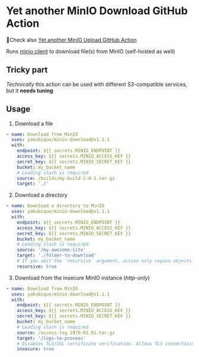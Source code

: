 # Yet another MinIO Download GitHub Action

🥳Check also [Yet another MinIO Upload GitHub Action](https://github.com/yakubique/minio-upload)

Runs [minio client](https://min.io/docs/minio/linux/reference/minio-mc.html) to download file(s) from MinIO (self-hosted as well)

## Tricky part
_Technically_ this action can be used with different S3-compatible services, but it **needs tuning**


## Usage

1. Download a file
```yaml
- name: Download from MinIO
  uses: yakubique/minio-download@v1.1.1
  with:
    endpoint: ${{ secrets.MINIO_ENDPOINT }}
    access_key: ${{ secrets.MINIO_ACCESS_KEY }}
    secret_key: ${{ secrets.MINIO_SECRET_KEY }}
    bucket: my_bucket_name
    # Leading slash is required
    source: /builds/my-build-1-0-1.tar.gz
    target: './'
```

2. Download a directory
```yaml
- name: Download a directory to MinIO
  uses: yakubique/minio-download@v1.1.1
  with:
    endpoint: ${{ secrets.MINIO_ENDPOINT }}
    access_key: ${{ secrets.MINIO_ACCESS_KEY }}
    secret_key: ${{ secrets.MINIO_SECRET_KEY }}
    bucket: my_bucket_name
    # Leading slash is required
    source: '/my-awesome-site'
    target: './folder-to-download'
    # If you omit the `recursive` argument, action only copies objects in the top level of the specified directory.
    recursive: true
```

3. Download from the insecure MinIO instance (_http-only_)
```yaml
- name: Download from MinIO
  uses: yakubique/minio-download@v1.1.1
  with:
    endpoint: ${{ secrets.MINIO_ENDPOINT }}
    access_key: ${{ secrets.MINIO_ACCESS_KEY }}
    secret_key: ${{ secrets.MINIO_SECRET_KEY }}
    bucket: my_bucket_name
    # Leading slash is required
    source: /access-log.1970.01.01.tar.gz
    target: '/logs-to-process'
    # Disables TLS/SSL certificate verification. Allows TLS connectivity to servers with invalid certificates.
    insecure: true
```
